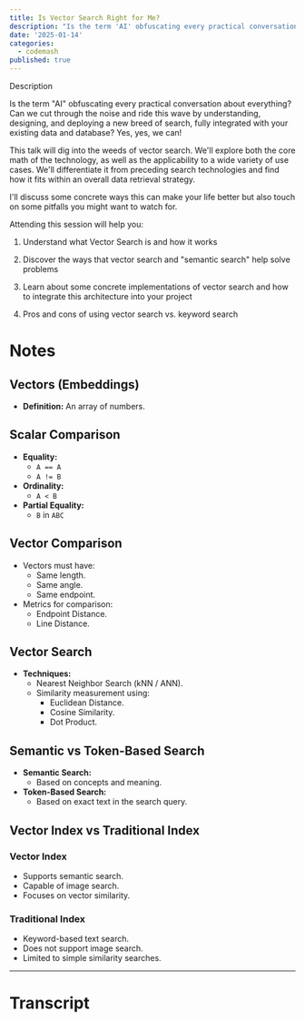 ```yaml
---
title: Is Vector Search Right for Me?
description: "Is the term 'AI' obfuscating every practical conversation about everything? Can we cut through the noise and ride this wave by understanding, designing, and deploying a new breed of search, fully integrated with your existing data and database? Yes, yes, we can! \nThis talk will dig into the weeds of vector search. We'll explore both the core math of the technology, as well as the applicability to a wide variety of use cases. We'll differentiate it from preceding search technologies and find how it fits within an overall data retrieval strategy. \nI'll discuss some concrete ways this can make your life better but also touch on some pitfalls you might want to watch for. \nAttending this session will help you: \n1) Understand what Vector Search is and how it works \n2) Discover the ways that vector search and 'semantic search' help solve problems \n3) Learn about some concrete implementations of vector search and how to integrate this architecture into your project \n4) Pros and cons of using vector search vs. keyword search"
date: '2025-01-14'
categories:
  - codemash
published: true
---
```


Description

Is the term "AI" obfuscating every practical conversation about everything? Can we cut through the noise and ride this wave by understanding, designing, and deploying a new breed of search, fully integrated with your existing data and database? Yes, yes, we can!

This talk will dig into the weeds of vector search. We'll explore both the core math of the technology, as well as the applicability to a wide variety of use cases. We'll differentiate it from preceding search technologies and find how it fits within an overall data retrieval strategy.

I'll discuss some concrete ways this can make your life better but also touch on some pitfalls you might want to watch for.

Attending this session will help you:

1. Understand what Vector Search is and how it works

2. Discover the ways that vector search and "semantic search" help solve problems

3. Learn about some concrete implementations of vector search and how to integrate this architecture into your project

4. Pros and cons of using vector search vs. keyword search

# Notes

## Vectors (Embeddings)

- **Definition:** An array of numbers.

## Scalar Comparison

- **Equality:**
  - `A == A`
  - `A != B`
- **Ordinality:**
  - `A < B`
- **Partial Equality:**
  - `B` in `ABC`

## Vector Comparison

- Vectors must have:
  - Same length.
  - Same angle.
  - Same endpoint.
- Metrics for comparison:
  - Endpoint Distance.
  - Line Distance.

## Vector Search

- **Techniques:**
  - Nearest Neighbor Search (kNN / ANN).
  - Similarity measurement using:
    - Euclidean Distance.
    - Cosine Similarity.
    - Dot Product.

## Semantic vs Token-Based Search

- **Semantic Search:**
  - Based on concepts and meaning.
- **Token-Based Search:**
  - Based on exact text in the search query.

## Vector Index vs Traditional Index

### Vector Index

- Supports semantic search.
- Capable of image search.
- Focuses on vector similarity.

### Traditional Index

- Keyword-based text search.
- Does not support image search.
- Limited to simple similarity searches.

---





# Transcript
